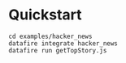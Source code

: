 # Quickstart
```
cd examples/hacker_news
datafire integrate hacker_news
datafire run getTopStory.js
```
